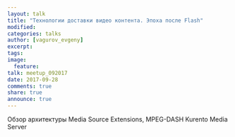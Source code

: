 ```yaml
---
layout: talk
title: "Технологии доставки видео контента. Эпоха после Flash"
modified:
categories: talks
author: [vagurov_evgeny]
excerpt:
tags:
image:
  feature:
talk: meetup_092017
date: 2017-09-28
comments: true
share: true
announce: true
---
```


Обзор архитектуры
Media Source Extensions, MPEG-DASH
Kurento Media Server